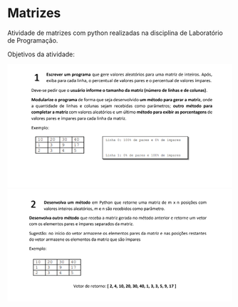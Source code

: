 # Matrizes

Atividade de matrizes com python realizadas na disciplina de Laboratório de Programação.

Objetivos da atividade:

<div>
<img alt='Image' title='Image' src='./Image1.png'>
<img alt='Image' title='Image' src='./Image2.png'>
</div>
